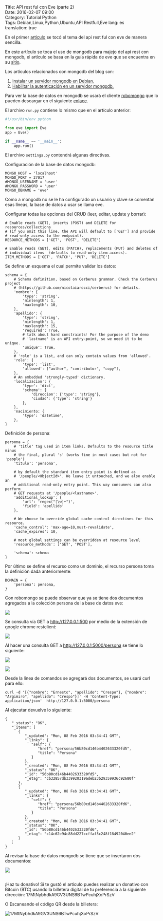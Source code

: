 Title: API rest ful con Eve (parte 2)  
Date: 2016-02-07 09:00  
Category: Tutorial Python  
Tags:  Debian,Linux,Python,Ubuntu,API Restfull,Eve
lang: es  
translation: true  


En el primer [artículo](https://www.seraph.to/api-rest-full-para-python-con-eve-parte-1.html#api-rest-full-para-python-con-eve-parte-1) se tocó el tema del api rest ful con eve de manera sencilla.

En este artículo se toca el uso de mongodb para majejo del api rest con mongodb, el artículo se basa en la guía rápida de eve que se encuentra en su [sitio](https://docs.python-eve.org/en/stable/quickstart.html).

Los artículos relacionados con mongodb del blog son:

1. [Instalar un servidor mongodb en Debian.](https://www.seraph.to/habilitar-autenticacion-en-un-servidor-mongodb.html#habilitar-autenticacion-en-un-servidor-mongodb)  
2. [Habilitar la autenticación en un servidor mongodb.](https://www.seraph.to/instalar-un-servidor-mongodb-en-debian.html#instalar-un-servidor-mongodb-en-debian)  

Para ver la base de datos en mongodb se usará el cliente [robomongo](https://app.robomongo.org/) que lo pueden descargar en el siguiente [enlace](https://app.robomongo.org/download.html).

El archivo `run.py` contiene lo mismo que en el artículo anterior:
```python
#!/usr/bin/env python

from eve import Eve
app = Eve()

if __name__ == '__main__':
    app.run()
```
El archivo `settings.py` contendrá algunas directivas.

Configuración de la base de datos mongodb:
```
MONGO_HOST = 'localhost'
MONGO_PORT = 27017
#MONGO_USERNAME = 'user'
#MONGO_PASSWORD = 'user'
MONGO_DBNAME = 'eve'
```
Como a mongodb no se le ha configurado un usuario y clave se comentan esas líneas, la base de datos a usar se llama eve.

Configurar todas las opciones del CRUD (leer, editar, update y borrar):
```
# Enable reads (GET), inserts (POST) and DELETE for resources/collections
# (if you omit this line, the API will default to ['GET'] and provide
# read-only access to the endpoint).
RESOURCE_METHODS = ['GET', 'POST', 'DELETE']

# Enable reads (GET), edits (PATCH), replacements (PUT) and deletes of
# individual items  (defaults to read-only item access).
ITEM_METHODS = ['GET', 'PATCH', 'PUT', 'DELETE']
```
Se define un esquema el cual permite validar los datos:
```
schema = {
    # Schema definition, based on Cerberus grammar. Check the Cerberus project
    # (https://github.com/nicolaiarocci/cerberus) for details.
    'nombre': {
        'type': 'string',
        'minlength': 1,
        'maxlength': 10,
    },
    'apellido': {
        'type': 'string',
        'minlength': 1,
        'maxlength': 15,
        'required': True,
        # talk about hard constraints! For the purpose of the demo
        # 'lastname' is an API entry-point, so we need it to be unique.
        'unique': True,
    },
    # 'role' is a list, and can only contain values from 'allowed'.
    'role': {
        'type': 'list',
        'allowed': ["author", "contributor", "copy"],
    },
    # An embedded 'strongly-typed' dictionary.
    'localizacion': {
        'type': 'dict',
        'schema': {
            'direccion': {'type': 'string'},
            'ciudad': {'type': 'string'}
        },
    },
    'nacimiento: {
        'type': 'datetime',
    },
}
```
Definición de persona:
```
persona = {
    # 'title' tag used in item links. Defaults to the resource title minus
    # the final, plural 's' (works fine in most cases but not for 'people')
    'titulo': 'persona',

    # by default the standard item entry point is defined as
    # '/people/<ObjectId>'. We leave it untouched, and we also enable an
    # additional read-only entry point. This way consumers can also perform
    # GET requests at '/people/<lastname>'.
    'additional_lookup': {
        'url': 'regex("[\w]+")',
        'field': 'apellido'
    },

    # We choose to override global cache-control directives for this resource.
    'cache_control': 'max-age=10,must-revalidate',
    'cache_expires': 10,

    # most global settings can be overridden at resource level
    'resource_methods': ['GET', 'POST'],

    'schema': schema
}
```
Por último se define el recurso como un dominio, el recurso persona toma la definición dada anteriormente:
```
DOMAIN = {
    'persona': persona,
}
```

Con robomongo se puede observar que ya se tiene dos documentos agregados a la colección persona de la base de datos eve:

![](./images/apirestfulconeve2-1.png)

Se consulta vía GET a http://127.0.0.1:500 por medio de la extensión de google chrome restclient:

![](./images/apirestfulconeve2-2.png)

Al hacer una consulta GET a http://127.0.0.1:5000/persona se tiene lo siguiente:

![](./images/apirestfulconeve2-3.png)

![](./images/apirestfulconeve2-4.png)

Desde la línea de comandos se agregará dos documentos, se usará curl para ello:
```
curl -d '[{"nombre": "Ernesto", "apellido": "Crespo"}, {"nombre": "Argimiro", "apellido": "Crespo"}]' -H 'Content-Type: application/json'  http://127.0.0.1:5000/persona
```

Al ejecutar devuelve lo siguiente:
```
{
   "_status": "OK",
   "_items": [
      {
         "_updated": "Mon, 08 Feb 2016 03:34:41 GMT",
         "_links": {
            "self": {
               "href": "persona/56b80cd146b4402633320fd5",
               "title": "Persona"
            }
         },
         "_created": "Mon, 08 Feb 2016 03:34:41 GMT",
         "_status": "OK",
         "_id": "56b80cd146b4402633320fd5",
         "_etag": "cb32857db339920319adeb23b29359936c92680f"
      },
      {
         "_updated": "Mon, 08 Feb 2016 03:34:41 GMT",
         "_links": {
            "self": {
               "href": "persona/56b80cd146b4402633320fd6",
               "title": "Persona"
            }
         },
         "_created": "Mon, 08 Feb 2016 03:34:41 GMT",
         "_status": "OK",
         "_id": "56b80cd146b4402633320fd6",
         "_etag": "c14c62e94c88dd227ccffaf5c248f18492040ee2"
      }
   ]
}

```
Al revisar la base de datos mongodb se tiene que se insertaron dos documentos:

![](./images/apirestfulconeve2-5.png)

##  ##
¡Haz tu donativo!
Si te gustó el artículo puedes realizar un donativo con Bitcoin (BTC)
usando la billetera digital de tu preferencia a la siguiente
dirección: 17MtNybhdkA9GV3UNS6BTwPcuhjXoPrSzV

O Escaneando el código QR desde la billetera:

![17MtNybhdkA9GV3UNS6BTwPcuhjXoPrSzV](./images/17MtNybhdkA9GV3UNS6BTwPcuhjXoPrSzV.png)
